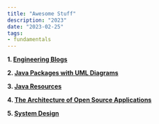 ```yaml
---
title: "Awesome Stuff"
description: "2023"
date: "2023-02-25"
tags:
- fundamentals
---
```


**1. [Engineering Blogs](https://github.com/kilimchoi/engineering-blogs)**

**2. [Java Packages with UML Diagrams](https://www.falkhausen.de/index.html)**

**3. [Java Resources](https://github.com/hadign20/student-career-handbook/blob/master/domain-specific/a-deeper-understanding-of-java.md)**

**4. [The Architecture of Open Source Applications](https://aosabook.org/en/)**

**5. [System Design](https://books.dwf.dev/docs/system-design/c0)**


